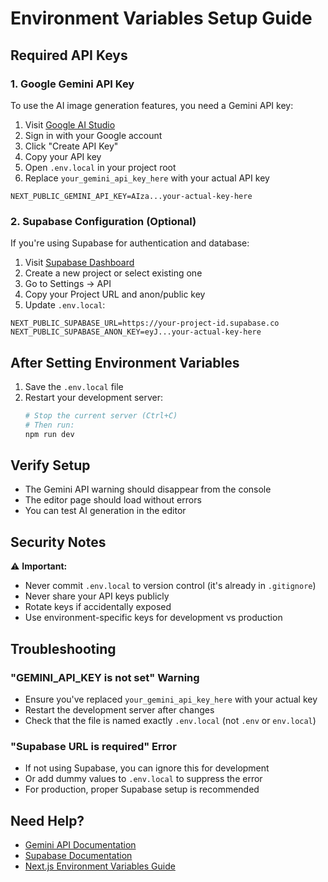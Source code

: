 # Environment Variables Setup Guide

## Required API Keys

### 1. Google Gemini API Key

To use the AI image generation features, you need a Gemini API key:

1. Visit [Google AI Studio](https://makersuite.google.com/app/apikey)
2. Sign in with your Google account
3. Click "Create API Key"
4. Copy your API key
5. Open `.env.local` in your project root
6. Replace `your_gemini_api_key_here` with your actual API key

```env
NEXT_PUBLIC_GEMINI_API_KEY=AIza...your-actual-key-here
```

### 2. Supabase Configuration (Optional)

If you're using Supabase for authentication and database:

1. Visit [Supabase Dashboard](https://supabase.com/dashboard)
2. Create a new project or select existing one
3. Go to Settings → API
4. Copy your Project URL and anon/public key
5. Update `.env.local`:

```env
NEXT_PUBLIC_SUPABASE_URL=https://your-project-id.supabase.co
NEXT_PUBLIC_SUPABASE_ANON_KEY=eyJ...your-actual-key-here
```

## After Setting Environment Variables

1. Save the `.env.local` file
2. Restart your development server:
   ```bash
   # Stop the current server (Ctrl+C)
   # Then run:
   npm run dev
   ```

## Verify Setup

- The Gemini API warning should disappear from the console
- The editor page should load without errors
- You can test AI generation in the editor

## Security Notes

⚠️ **Important:**
- Never commit `.env.local` to version control (it's already in `.gitignore`)
- Never share your API keys publicly
- Rotate keys if accidentally exposed
- Use environment-specific keys for development vs production

## Troubleshooting

### "GEMINI_API_KEY is not set" Warning
- Ensure you've replaced `your_gemini_api_key_here` with your actual key
- Restart the development server after changes
- Check that the file is named exactly `.env.local` (not `.env` or `env.local`)

### "Supabase URL is required" Error
- If not using Supabase, you can ignore this for development
- Or add dummy values to `.env.local` to suppress the error
- For production, proper Supabase setup is recommended

## Need Help?

- [Gemini API Documentation](https://ai.google.dev/docs)
- [Supabase Documentation](https://supabase.com/docs)
- [Next.js Environment Variables Guide](https://nextjs.org/docs/app/building-your-application/configuring/environment-variables)
